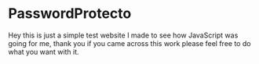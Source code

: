# PasswordProtecto
Hey this is just a simple test website I made to see how JavaScript was going for me, thank you if you came across this work please feel free to do what you want with it.
